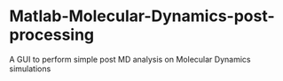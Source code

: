 # Matlab-Molecular-Dynamics-post-processing
A GUI to perform simple post MD analysis on Molecular Dynamics simulations
